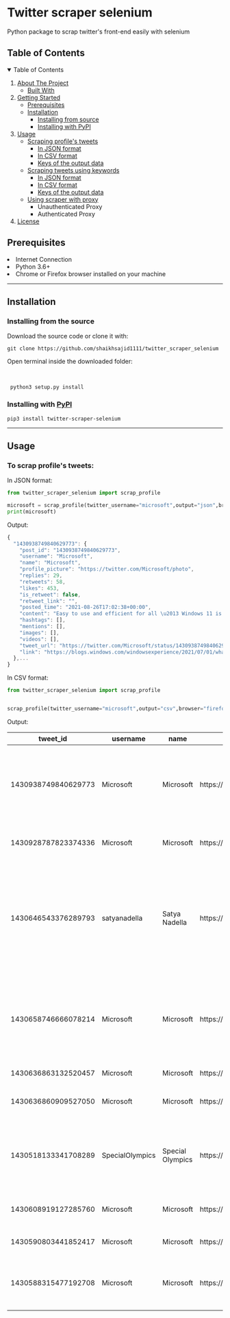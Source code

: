 <h1> Twitter scraper selenium </h1>
<p> Python package to scrap twitter's front-end easily with selenium </p>

<!--TABLE of contents-->
<h2> Table of Contents </h2>
<details open="open">
  <summary>Table of Contents</summary>
  <ol>
    <li>
      <a href="#about-the-project">About The Project</a>
      <ul>
        <li><a href="#built-with">Built With</a></li>
      </ul>
    </li>
    <li>
      <a href="#getting-started">Getting Started</a>
      <ul>
        <li><a href="#Prerequisites">Prerequisites</a></li>
        <li><a href="#Installation">Installation</a>
        <ul>
        <li><a href="#sourceInstallation">Installing from source</a></li>
        <li><a href="#pypiInstallation">Installing with PyPI</a></li>
        </ul>
        </li>
      </ul>
    </li>
    <li><a href="#Usage">Usage</a>
    <ul>
    <li><a href="#profile">Scraping profile's tweets</a>
    <ul>
    <li><a href="#profileJson">In JSON format</a></li>
    <li><a href="#profileCSV">In CSV format</a></li>
    <li><a href="">Keys of the output data</a></li>
    </ul>
    <li><a href="">Scraping tweets using keywords</a>
    <ul>
    <li><a href="">In JSON format</a></li>
    <li><a href="">In CSV format</a></li>
    <li><a href="">Keys of the output data</a></li>
    </ul>
    </li>
    <li><a href="">Using scraper with proxy</a>
    <ul>
    <li><a>Unauthenticated Proxy</a></li>
    <li><a>Authenticated Proxy</a></li>
    </ul>
    </li>
    </li>
    </ul>
    </li>
    <li><a href="#license">License</a></li>
  </ol>
</details>

<!--TABLE of contents //-->

<h2 id="Prerequisites">Prerequisites </h2>
<li> Internet Connection </li>
<li> Python 3.6+ </li>
<li> Chrome or Firefox browser installed on your machine </li>
<hr>
<h2 id="Installation"> Installation </h2>
<h3 id="sourceInstallation">Installing from the source</h3>
<p>Download the source code or clone it with:<p>

```
git clone https://github.com/shaikhsajid1111/twitter_scraper_selenium
```

<p>Open terminal inside the downloaded folder:</p>

<br>

```
 python3 setup.py install
```

<h3 id="pypiInstallation">
Installing with <a href="https://pypi.org">PyPI</a>
</h3>

<code>pip3 install twitter-scraper-selenium</code>
<hr>
<h2 id="Usage">
Usage</h2>

<h3>To scrap profile's tweets:</h3>
<p id="profileJson">In JSON format:</p>

```python
from twitter_scraper_selenium import scrap_profile

microsoft = scrap_profile(twitter_username="microsoft",output="json",browser="firefox",posts_count=10)
print(microsoft)
```
Output:
```javascript
{
  "1430938749840629773": {
    "post_id": "1430938749840629773",
    "username": "Microsoft",
    "name": "Microsoft",
    "profile_picture": "https://twitter.com/Microsoft/photo",
    "replies": 29,
    "retweets": 58,
    "likes": 453,
    "is_retweet": false,
    "retweet_link": "",
    "posted_time": "2021-08-26T17:02:38+00:00",
    "content": "Easy to use and efficient for all \u2013 Windows 11 is committed to an accessible future.\n\nHere's how it empowers everyone to create, connect, and achieve more: https://msft.it/6009X6tbW ",
    "hashtags": [],
    "mentions": [],
    "images": [],
    "videos": [],
    "tweet_url": "https://twitter.com/Microsoft/status/1430938749840629773",
    "link": "https://blogs.windows.com/windowsexperience/2021/07/01/whats-coming-in-windows-11-accessibility/?ocid=FY22_soc_omc_br_tw_Windows_AC"
  },...
}
```
<p id="profileCSV">In CSV format:</p>

```python
from twitter_scraper_selenium import scrap_profile


scrap_profile(twitter_username="microsoft",output="csv",browser="firefox",tweets_count=10,filename="microsoft",directory="/home/user/Downloads")


```

Output:
<br>
<table class="table table-bordered table-hover table-condensed">
<thead><tr><th title="Field #1">tweet_id</th>
<th title="Field #2">username</th>
<th title="Field #3">name</th>
<th title="Field #4">profile_picture</th>
<th title="Field #5">replies</th>
<th title="Field #6">retweets</th>
<th title="Field #7">likes</th>
<th title="Field #8">is_retweet</th>
<th title="Field #9">retweet_link</th>
<th title="Field #10">posted_time</th>
<th title="Field #11">content</th>
<th title="Field #12">hashtags</th>
<th title="Field #13">mentions</th>
<th title="Field #14">images</th>
<th title="Field #15">videos</th>
<th title="Field #16">post_url</th>
<th title="Field #17">link</th>
</tr></thead>
<tbody><tr>
<td>1430938749840629773</td>
<td>Microsoft</td>
<td>Microsoft</td>
<td>https://twitter.com/Microsoft/photo</td>
<td align="right">64</td>
<td align="right">75</td>
<td align="right">521</td>
<td>False</td>
<td> </td>
<td>2021-08-26T17:02:38+00:00</td>
<td>Easy to use and efficient for all – Windows 11 is committed to an accessible future.<br/><br/>Here&#39;s how it empowers everyone to create, connect, and achieve more: https://msft.it/6009X6tbW </td>
<td>[]</td>
<td>[]</td>
<td>[]</td>
<td>[]</td>
<td>https://twitter.com/Microsoft/status/1430938749840629773</td>
<td>https://blogs.windows.com/windowsexperience/2021/07/01/whats-coming-in-windows-11-accessibility/?ocid=FY22_soc_omc_br_tw_Windows_AC</td>
</tr>
<tr>
<td>1430928787823374336</td>
<td>Microsoft</td>
<td>Microsoft</td>
<td>https://twitter.com/Microsoft/photo</td>
<td align="right">68</td>
<td align="right">321</td>
<td align="right">3287</td>
<td>False</td>
<td> </td>
<td>2021-08-26T16:23:03+00:00</td>
<td>The Art        The Artist</td>
<td>[]</td>
<td>[]</td>
<td>[&#39;https://pbs.twimg.com/media/E9uuJHMXMAw38W3?format=jpg&amp;name=360x360&#39;, &#39;https://pbs.twimg.com/media/E9uuJepWQAM3cYS?format=jpg&amp;name=360x360&#39;]</td>
<td>[]</td>
<td>https://twitter.com/Microsoft/status/1430928787823374336</td>
<td> </td>
</tr>
<tr>
<td>1430646543376289793</td>
<td>satyanadella</td>
<td>Satya Nadella</td>
<td>https://twitter.com/satyanadella/photo</td>
<td align="right">113</td>
<td align="right">605</td>
<td align="right">3385</td>
<td>True</td>
<td>https://twitter.com/satyanadella/status/1430646543376289793</td>
<td>2021-08-25T21:41:30+00:00</td>
<td>Thank you <br/>@POTUS<br/> for convening a critical conversation on cybersecurity. Microsoft will invest $20 billion to advance our security solutions over the next 5 years, $150 million to help US government agencies upgrade protections, and expand our cybersecurity training partnerships.</td>
<td>[]</td>
<td>[&#39;POTUS&#39;]</td>
<td>[]</td>
<td>[]</td>
<td>https://twitter.com/satyanadella/status/1430646543376289793</td>
<td> </td>
</tr>
<tr>
<td>1430658746666078214</td>
<td>Microsoft</td>
<td>Microsoft</td>
<td>https://twitter.com/Microsoft/photo</td>
<td align="right">13</td>
<td align="right">39</td>
<td align="right">153</td>
<td>False</td>
<td> </td>
<td>2021-08-25T22:30:00+00:00</td>
<td>What does a more equitable future with technology look like, and will it include everyone? <br/><br/>Scholars discuss how race and tech affect one another in this series from Microsoft Research: https://msft.it/6008nhd8p</td>
<td>[]</td>
<td>[]</td>
<td>[]</td>
<td>[]</td>
<td>https://twitter.com/Microsoft/status/1430658746666078214</td>
<td>https://www.microsoft.com/en-us/research/blog/lecture-series-aims-to-help-spur-dialogue-around-race-and-technology/?ocid=FY22_soc_omc_br_tw_Lecture_series</td>
</tr>
<tr>
<td>1430636863132520457</td>
<td>Microsoft</td>
<td>Microsoft</td>
<td>https://twitter.com/Microsoft/photo</td>
<td align="right">23</td>
<td align="right">50</td>
<td align="right">460</td>
<td>False</td>
<td> </td>
<td>2021-08-25T21:03:02+00:00</td>
<td>Coming soon to Microsoft 365:</td>
<td>[]</td>
<td>[]</td>
<td>[]</td>
<td>[]</td>
<td>https://twitter.com/Microsoft/status/1430636863132520457</td>
<td>https://t.co/NW4eIBwgFd?amp=1</td>
</tr>
<tr>
<td>1430636860909527050</td>
<td>Microsoft</td>
<td>Microsoft</td>
<td>https://twitter.com/Microsoft/photo</td>
<td align="right">45</td>
<td align="right">139</td>
<td align="right">1847</td>
<td>False</td>
<td> </td>
<td>2021-08-25T21:03:02+00:00</td>
<td>Sharing a little love in your feed, courtesy of our redesigned red heart emoji.</td>
<td>[]</td>
<td>[]</td>
<td>[&#39;https://pbs.twimg.com/media/E9qko6GWEAQ2i-R?format=jpg&amp;name=360x360&#39;, &#39;https://pbs.twimg.com/media/E9qkpHfXMAcA-oM?format=jpg&amp;name=360x360&#39;]</td>
<td>[]</td>
<td>https://twitter.com/Microsoft/status/1430636860909527050</td>
<td> </td>
</tr>
<tr>
<td>1430518133341708289</td>
<td>SpecialOlympics</td>
<td>Special Olympics</td>
<td>https://twitter.com/SpecialOlympics/photo</td>
<td align="right">3</td>
<td align="right">32</td>
<td align="right">96</td>
<td>True</td>
<td>https://twitter.com/SpecialOlympics/status/1430518133341708289</td>
<td>2021-08-25T13:11:15+00:00</td>
<td>Thank you <br/>@DBLTAPesports<br/> for featuring September&#39;s first-ever <br/>@SpecialOlympics<br/> #GamingForInclusion event in partnership with <br/>@Microsoft</td>
<td>[&#39;GamingForInclusion&#39;]</td>
<td>[&#39;DBLTAPesports&#39;, &#39;SpecialOlympics&#39;, &#39;Microsoft&#39;]</td>
<td>[]</td>
<td>[]</td>
<td>https://twitter.com/SpecialOlympics/status/1430518133341708289</td>
<td>https://t.co/KC7EtQx2G8?amp=1</td>
</tr>
<tr>
<td>1430608919127285760</td>
<td>Microsoft</td>
<td>Microsoft</td>
<td>https://twitter.com/Microsoft/photo</td>
<td align="right">389</td>
<td align="right">944</td>
<td align="right">6217</td>
<td>False</td>
<td> </td>
<td>2021-08-25T19:12:00+00:00</td>
<td>CTRL CCCCCCCCCCCCCCCCCCC<br/><br/>CTRL V</td>
<td>[]</td>
<td>[]</td>
<td>[]</td>
<td>[]</td>
<td>https://twitter.com/Microsoft/status/1430608919127285760</td>
<td> </td>
</tr>
<tr>
<td>1430590803441852417</td>
<td>Microsoft</td>
<td>Microsoft</td>
<td>https://twitter.com/Microsoft/photo</td>
<td align="right">3</td>
<td align="right">28</td>
<td align="right">136</td>
<td>False</td>
<td> </td>
<td>2021-08-25T18:00:01+00:00</td>
<td>Here&#39;s where to find us: https://msft.it/6003nhjZF </td>
<td>[]</td>
<td>[]</td>
<td>[]</td>
<td>[]</td>
<td>https://twitter.com/Microsoft/status/1430590803441852417</td>
<td>https://news.microsoft.com/europe/features/cigarette-butts-are-poisoning-shoreline-animals-this-beach-rover-may-help-clean-all-that-up/?ocid=FY22_soc_omc_br_tw_Beach_botFS</td>
</tr>
<tr>
<td>1430588315477192708</td>
<td>Microsoft</td>
<td>Microsoft</td>
<td>https://twitter.com/Microsoft/photo</td>
<td align="right">54</td>
<td align="right">70</td>
<td align="right">642</td>
<td>False</td>
<td> </td>
<td>2021-08-25T17:50:08+00:00</td>
<td>We&#39;re using Microsoft Flight simulator to fly us to different places around the world. <br/><br/>Any guesses on where we are? </td>
<td>[]</td>
<td>[]</td>
<td>[]</td>
<td>[&#39;https://video.twimg.com/tweet_video/E9p4d5WWUAgv7Mz.mp4&#39;]</td>
<td>https://twitter.com/Microsoft/status/1430588315477192708</td>
<td> </td>
</tr>
</tbody></table>